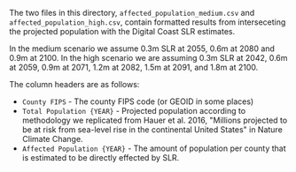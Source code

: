 The two files in this directory, `affected_population_medium.csv` and `affected_population_high.csv`, contain formatted results from interseceting the projected population with the Digital Coast SLR estimates.

In the medium scenario we assume 0.3m SLR at 2055, 0.6m at 2080 and 0.9m at 2100. In the high scenario we are assuming 0.3m SLR at 2042, 0.6m at 2059, 0.9m at 2071, 1.2m at 2082, 1.5m at 2091, and 1.8m at 2100.

The column headers are as follows:
- `County FIPS` - The county FIPS code (or GEOID in some places)
- `Total Population {YEAR}` - Projected population according to methodology we replicated from Hauer et al. 2016, "Millions projected to be at risk from sea-level rise in the continental United States" in Nature Climate Change.
- `Affected Population {YEAR}` - The amount of population per county that is estimated to be directly effected by SLR.
